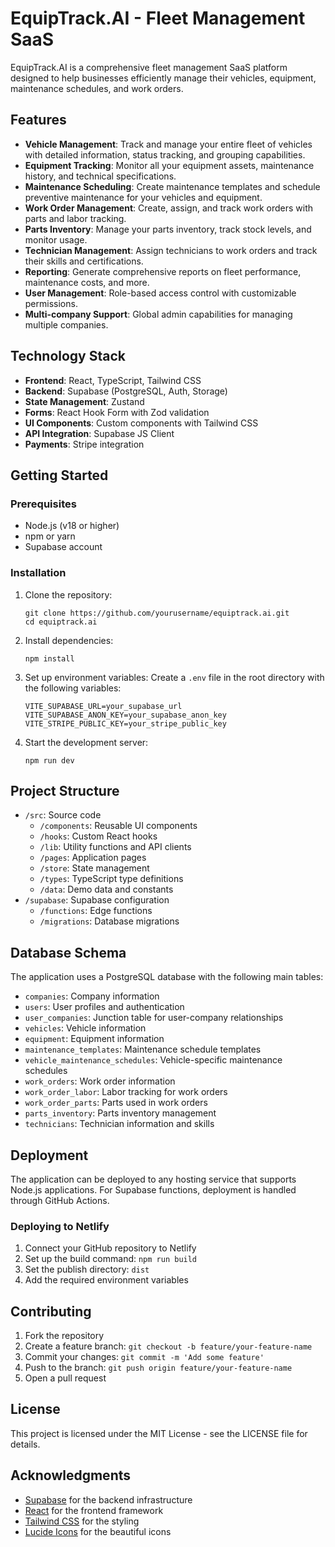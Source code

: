 # EquipTrack.AI - Fleet Management SaaS

EquipTrack.AI is a comprehensive fleet management SaaS platform designed to help businesses efficiently manage their vehicles, equipment, maintenance schedules, and work orders.

## Features

- **Vehicle Management**: Track and manage your entire fleet of vehicles with detailed information, status tracking, and grouping capabilities.
- **Equipment Tracking**: Monitor all your equipment assets, maintenance history, and technical specifications.
- **Maintenance Scheduling**: Create maintenance templates and schedule preventive maintenance for your vehicles and equipment.
- **Work Order Management**: Create, assign, and track work orders with parts and labor tracking.
- **Parts Inventory**: Manage your parts inventory, track stock levels, and monitor usage.
- **Technician Management**: Assign technicians to work orders and track their skills and certifications.
- **Reporting**: Generate comprehensive reports on fleet performance, maintenance costs, and more.
- **User Management**: Role-based access control with customizable permissions.
- **Multi-company Support**: Global admin capabilities for managing multiple companies.

## Technology Stack

- **Frontend**: React, TypeScript, Tailwind CSS
- **Backend**: Supabase (PostgreSQL, Auth, Storage)
- **State Management**: Zustand
- **Forms**: React Hook Form with Zod validation
- **UI Components**: Custom components with Tailwind CSS
- **API Integration**: Supabase JS Client
- **Payments**: Stripe integration

## Getting Started

### Prerequisites

- Node.js (v18 or higher)
- npm or yarn
- Supabase account

### Installation

1. Clone the repository:
   ```
   git clone https://github.com/yourusername/equiptrack.ai.git
   cd equiptrack.ai
   ```

2. Install dependencies:
   ```
   npm install
   ```

3. Set up environment variables:
   Create a `.env` file in the root directory with the following variables:
   ```
   VITE_SUPABASE_URL=your_supabase_url
   VITE_SUPABASE_ANON_KEY=your_supabase_anon_key
   VITE_STRIPE_PUBLIC_KEY=your_stripe_public_key
   ```

4. Start the development server:
   ```
   npm run dev
   ```

## Project Structure

- `/src`: Source code
  - `/components`: Reusable UI components
  - `/hooks`: Custom React hooks
  - `/lib`: Utility functions and API clients
  - `/pages`: Application pages
  - `/store`: State management
  - `/types`: TypeScript type definitions
  - `/data`: Demo data and constants
- `/supabase`: Supabase configuration
  - `/functions`: Edge functions
  - `/migrations`: Database migrations

## Database Schema

The application uses a PostgreSQL database with the following main tables:

- `companies`: Company information
- `users`: User profiles and authentication
- `user_companies`: Junction table for user-company relationships
- `vehicles`: Vehicle information
- `equipment`: Equipment information
- `maintenance_templates`: Maintenance schedule templates
- `vehicle_maintenance_schedules`: Vehicle-specific maintenance schedules
- `work_orders`: Work order information
- `work_order_labor`: Labor tracking for work orders
- `work_order_parts`: Parts used in work orders
- `parts_inventory`: Parts inventory management
- `technicians`: Technician information and skills

## Deployment

The application can be deployed to any hosting service that supports Node.js applications. For Supabase functions, deployment is handled through GitHub Actions.

### Deploying to Netlify

1. Connect your GitHub repository to Netlify
2. Set up the build command: `npm run build`
3. Set the publish directory: `dist`
4. Add the required environment variables

## Contributing

1. Fork the repository
2. Create a feature branch: `git checkout -b feature/your-feature-name`
3. Commit your changes: `git commit -m 'Add some feature'`
4. Push to the branch: `git push origin feature/your-feature-name`
5. Open a pull request

## License

This project is licensed under the MIT License - see the LICENSE file for details.

## Acknowledgments

- [Supabase](https://supabase.io/) for the backend infrastructure
- [React](https://reactjs.org/) for the frontend framework
- [Tailwind CSS](https://tailwindcss.com/) for the styling
- [Lucide Icons](https://lucide.dev/) for the beautiful icons